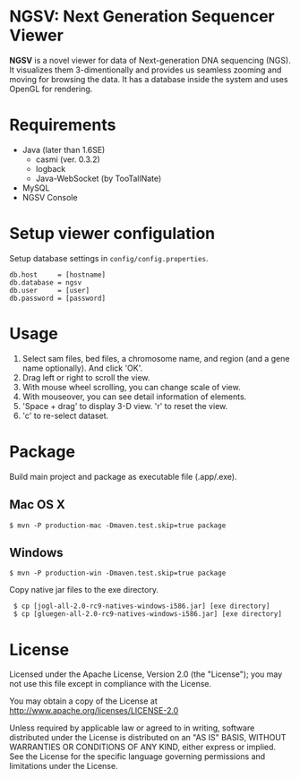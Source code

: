 # NGSV: Next Generation Sequencer Viewer

__NGSV__ is a novel viewer for data of Next-generation DNA sequencing (NGS).
It visualizes them 3-dimentionally and provides us seamless zooming and moving for browsing the data.
It has a database inside the system and uses OpenGL for rendering.

# Requirements

* Java (later than 1.6SE)
    * casmi (ver. 0.3.2)
    * logback
    * Java-WebSocket (by TooTallNate)
* MySQL
* NGSV Console

# Setup viewer configulation

Setup database settings in `config/config.properties`.

```
db.host     = [hostname]
db.database = ngsv
db.user     = [user]
db.password = [password]
```

# Usage

1. Select sam files, bed files, a chromosome name, and region (and a gene name optionally). And click 'OK'.
2. Drag left or right to scroll the view.
3. With mouse wheel scrolling, you can change scale of view.
4. With mouseover, you can see detail information of elements.
5. 'Space + drag' to display 3-D view. 'r' to reset the view.
6. 'c' to re-select dataset.

# Package

Build main project and package as executable file (.app/.exe).

## Mac OS X

    $ mvn -P production-mac -Dmaven.test.skip=true package

## Windows

    $ mvn -P production-win -Dmaven.test.skip=true package

 Copy native jar files to the exe directory.

     $ cp [jogl-all-2.0-rc9-natives-windows-i586.jar] [exe directory]
     $ cp [gluegen-all-2.0-rc9-natives-windows-i586.jar] [exe directory]

# License

Licensed under the Apache License, Version 2.0 (the "License"); you may not use this file except in compliance with the License.

You may obtain a copy of the License at http://www.apache.org/licenses/LICENSE-2.0

Unless required by applicable law or agreed to in writing, software distributed under the License is distributed on an "AS IS" BASIS, WITHOUT WARRANTIES OR CONDITIONS OF ANY KIND, either express or implied.
See the License for the specific language governing permissions and limitations under the License.
